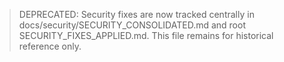 > DEPRECATED: Security fixes are now tracked centrally in docs/security/SECURITY_CONSOLIDATED.md and root SECURITY_FIXES_APPLIED.md. This file remains for historical reference only.
